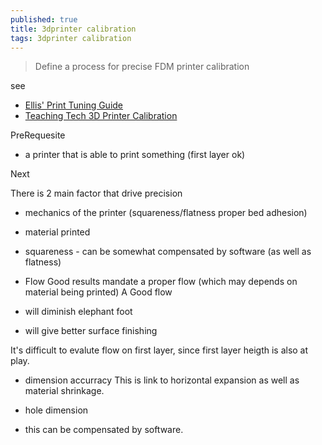 ```yaml
---
published: true
title: 3dprinter calibration
tags: 3dprinter calibration
---
```

> Define a process for precise FDM printer calibration

see
- [Ellis' Print Tuning Guide](https://ellis3dp.com/Print-Tuning-Guide/)
- [Teaching Tech 3D Printer Calibration](https://teachingtechyt.github.io/calibration.html#flow)

PreRequesite
- a printer that is able to print something (first layer ok)

Next

There is 2 main factor that drive precision
- mechanics of the printer (squareness/flatness proper bed adhesion)
- material printed

- squareness - can be somewhat compensated by software (as well as flatness)

- Flow
Good results mandate a proper flow (which may depends on material being printed)
A Good flow
- will diminish elephant foot
- will give better surface finishing

It's difficult to evalute flow on first layer, since first layer heigth is also at play.

- dimension accurracy
This is link to horizontal expansion as well as material shrinkage.

- hole dimension
- this can be compensated by software.
